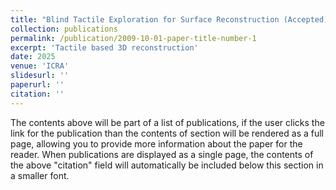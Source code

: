 ```yaml
---
title: "Blind Tactile Exploration for Surface Reconstruction (Accepted)"
collection: publications
permalink: /publication/2009-10-01-paper-title-number-1
excerpt: 'Tactile based 3D reconstruction'
date: 2025
venue: 'ICRA'
slidesurl: ''
paperurl: ''
citation: ''
---
```


The contents above will be part of a list of publications, if the user clicks the link for the publication than the contents of section will be rendered as a full page, allowing you to provide more information about the paper for the reader. When publications are displayed as a single page, the contents of the above "citation" field will automatically be included below this section in a smaller font.